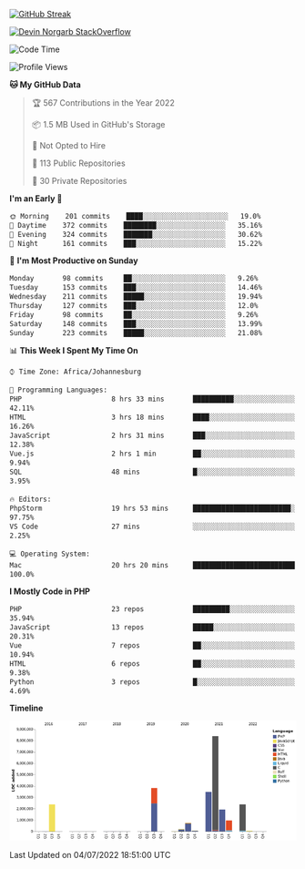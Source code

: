 
[![GitHub Streak](http://github-readme-streak-stats.herokuapp.com?user=DevinNorgarb&date_format=M%20j%5B%2C%20Y%5D)](https://git.io/streak-stats)


[![Devin Norgarb StackOverflow](https://github-readme-stackoverflow.vercel.app/?userID=4993755)](https://stackoverflow.com/users/4993755/devin-norgarb)

<!--START_SECTION:waka-->
![Code Time](http://img.shields.io/badge/Code%20Time-0%20secs-blue)

![Profile Views](http://img.shields.io/badge/Profile%20Views-3-blue)

**🐱 My GitHub Data** 

> 🏆 567 Contributions in the Year 2022
 > 
> 📦 1.5 MB Used in GitHub's Storage 
 > 
> 🚫 Not Opted to Hire
 > 
> 📜 113 Public Repositories 
 > 
> 🔑 30 Private Repositories  
 > 
**I'm an Early 🐤** 

```text
🌞 Morning    201 commits    ████░░░░░░░░░░░░░░░░░░░░░   19.0% 
🌆 Daytime    372 commits    ████████░░░░░░░░░░░░░░░░░   35.16% 
🌃 Evening    324 commits    ███████░░░░░░░░░░░░░░░░░░   30.62% 
🌙 Night      161 commits    ███░░░░░░░░░░░░░░░░░░░░░░   15.22%

```
📅 **I'm Most Productive on Sunday** 

```text
Monday       98 commits     ██░░░░░░░░░░░░░░░░░░░░░░░   9.26% 
Tuesday      153 commits    ███░░░░░░░░░░░░░░░░░░░░░░   14.46% 
Wednesday    211 commits    █████░░░░░░░░░░░░░░░░░░░░   19.94% 
Thursday     127 commits    ███░░░░░░░░░░░░░░░░░░░░░░   12.0% 
Friday       98 commits     ██░░░░░░░░░░░░░░░░░░░░░░░   9.26% 
Saturday     148 commits    ███░░░░░░░░░░░░░░░░░░░░░░   13.99% 
Sunday       223 commits    █████░░░░░░░░░░░░░░░░░░░░   21.08%

```


📊 **This Week I Spent My Time On** 

```text
⌚︎ Time Zone: Africa/Johannesburg

💬 Programming Languages: 
PHP                      8 hrs 33 mins       ██████████░░░░░░░░░░░░░░░   42.11% 
HTML                     3 hrs 18 mins       ████░░░░░░░░░░░░░░░░░░░░░   16.26% 
JavaScript               2 hrs 31 mins       ███░░░░░░░░░░░░░░░░░░░░░░   12.38% 
Vue.js                   2 hrs 1 min         ██░░░░░░░░░░░░░░░░░░░░░░░   9.94% 
SQL                      48 mins             █░░░░░░░░░░░░░░░░░░░░░░░░   3.95%

🔥 Editors: 
PhpStorm                 19 hrs 53 mins      ████████████████████████░   97.75% 
VS Code                  27 mins             ░░░░░░░░░░░░░░░░░░░░░░░░░   2.25%

💻 Operating System: 
Mac                      20 hrs 20 mins      █████████████████████████   100.0%

```

**I Mostly Code in PHP** 

```text
PHP                      23 repos            █████████░░░░░░░░░░░░░░░░   35.94% 
JavaScript               13 repos            █████░░░░░░░░░░░░░░░░░░░░   20.31% 
Vue                      7 repos             ██░░░░░░░░░░░░░░░░░░░░░░░   10.94% 
HTML                     6 repos             ██░░░░░░░░░░░░░░░░░░░░░░░   9.38% 
Python                   3 repos             █░░░░░░░░░░░░░░░░░░░░░░░░   4.69%

```


**Timeline**

![Chart not found](https://raw.githubusercontent.com/DevinNorgarb/DevinNorgarb/main/charts/bar_graph.png) 


 Last Updated on 04/07/2022 18:51:00 UTC
<!--END_SECTION:waka-->

